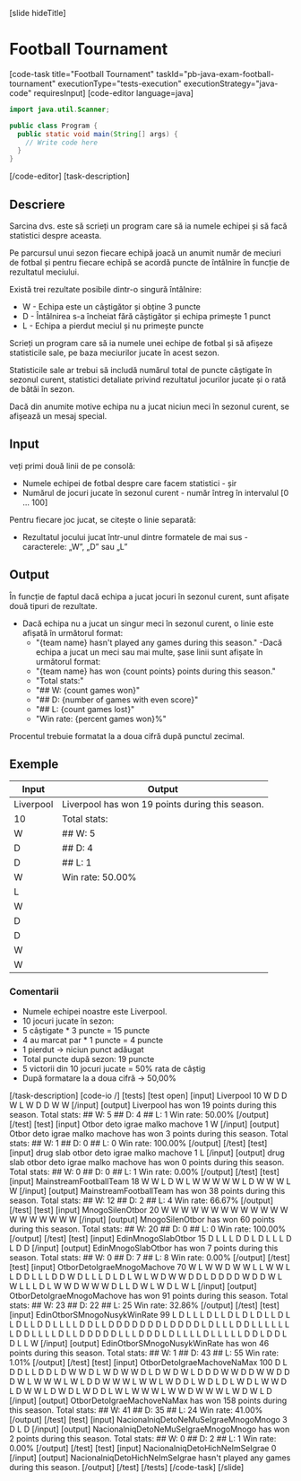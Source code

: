 ﻿[slide hideTitle]
# Football Tournament
[code-task title="Football Tournament" taskId="pb-java-exam-football-tournament" executionType="tests-execution" executionStrategy="java-code" requiresInput]
[code-editor language=java]
```java
import java.util.Scanner;

public class Program {
  public static void main(String[] args) {
    // Write code here
  }
}
```
[/code-editor]
[task-description]

## Descriere
Sarcina dvs. este să scrieți un program care să ia numele echipei și să facă statistici despre aceasta.

Pe parcursul unui sezon fiecare echipă joacă un anumit număr de meciuri de fotbal și pentru fiecare echipă se acordă puncte de întâlnire în funcție de rezultatul meciului.

Există trei rezultate posibile dintr-o singură întâlnire:
- W - Echipa este un câștigător și obține 3 puncte
- D - Întâlnirea s-a încheiat fără câștigător și echipa primește 1 punct
- L - Echipa a pierdut meciul și nu primește puncte

Scrieți un program care să ia numele unei echipe de fotbal și să afișeze statisticile sale, pe baza meciurilor jucate în acest sezon.

Statisticile sale ar trebui să includă numărul total de puncte câștigate în sezonul curent, statistici detaliate privind rezultatul jocurilor jucate și o rată de bătăi în sezon.

Dacă din anumite motive echipa nu a jucat niciun meci în sezonul curent, se afișează un mesaj special.

## Input
veți primi două linii de pe consolă:
- Numele echipei de fotbal despre care facem statistici - șir
- Numărul de jocuri jucate în sezonul curent - număr întreg în intervalul [0 ... 100]

Pentru fiecare joc jucat, se citește o linie separată:
- Rezultatul jocului jucat într-unul dintre formatele de mai sus - caracterele: „W”, „D” sau „L”

## Output
În funcție de faptul dacă echipa a jucat jocuri în sezonul curent, sunt afișate două tipuri de rezultate.
- Dacă echipa nu a jucat un singur meci în sezonul curent, o linie este afișată în următorul format:
	- "\{team name\} hasn't played any games during this season."
-Dacă echipa a jucat un meci sau mai multe, șase linii sunt afișate în următorul format:
	- "\{team name\} has won \{count points\} points during this season."
	- "Total stats:"
	- "## W: \{count games won\}"
	- "## D: \{number of games with even score\}" 
	- "## L: \{count games lost\}" 
	- "Win rate: \{percent games won\}%"

Procentul trebuie formatat la a doua cifră după punctul zecimal.

## Exemple
| **Input** | **Output** |
| --- | --- |
| Liverpool | Liverpool has won 19 points during this season. |
| 10 | Total stats: |
| W | \#\# W: 5 |
| D | \#\# D: 4 |
| D | \#\# L: 1 |
| W | Win rate: 50.00% |
| L |  |
| W |  |
| D |  |
| D |  |
| W |  |
| W |  |

### Comentarii
- Numele echipei noastre este Liverpool.
- 10 jocuri jucate în sezon:
- 5 câștigate * 3 puncte = 15 puncte
- 4 au marcat par * 1 puncte = 4 puncte
- 1 pierdut -> niciun punct adăugat
- Total puncte după sezon: 19 puncte
- 5 victorii din 10 jocuri jucate = 50% rata de câștig
- După formatare la a doua cifră -> 50,00%

[/task-description]
[code-io /]
[tests]
[test open]
[input]
Liverpool
10
W
D
D
W
L
W
D
D
W
W
[/input]
[output]
Liverpool has won 19 points during this season.
Total stats:
\#\# W: 5
\#\# D: 4
\#\# L: 1
Win rate: 50.00%
[/output]
[/test]
[test]
[input]
Otbor deto igrae malko machove
1
W
[/input]
[output]
Otbor deto igrae malko machove has won 3 points during this season.
Total stats:
\#\# W: 1
\#\# D: 0
\#\# L: 0
Win rate: 100.00%
[/output]
[/test]
[test]
[input]
drug slab otbor deto igrae malko machove
1
L
[/input]
[output]
drug slab otbor deto igrae malko machove has won 0 points during this season.
Total stats:
\#\# W: 0
\#\# D: 0
\#\# L: 1
Win rate: 0.00%
[/output]
[/test]
[test]
[input]
MainstreamFootballTeam
18
W
W
L
D
W
L
W
W
W
W
W
L
D
W
W
W
L
W
[/input]
[output]
MainstreamFootballTeam has won 38 points during this season.
Total stats:
\#\# W: 12
\#\# D: 2
\#\# L: 4
Win rate: 66.67%
[/output]
[/test]
[test]
[input]
MnogoSilenOtbor
20
W
W
W
W
W
W
W
W
W
W
W
W
W
W
W
W
W
W
W
W
[/input]
[output]
MnogoSilenOtbor has won 60 points during this season.
Total stats:
\#\# W: 20
\#\# D: 0
\#\# L: 0
Win rate: 100.00%
[/output]
[/test]
[test]
[input]
EdinMnogoSlabOtbor
15
D
L
L
L
D
D
L
D
L
L
L
D
L
D
D
[/input]
[output]
EdinMnogoSlabOtbor has won 7 points during this season.
Total stats:
\#\# W: 0
\#\# D: 7
\#\# L: 8
Win rate: 0.00%
[/output]
[/test]
[test]
[input]
OtborDetoIgraeMnogoMachove
70
W
L
W
W
D
W
W
L
L
W
W
L
L
D
D
L
L
L
D
D
W
D
L
L
L
D
L
D
L
W
L
W
D
W
W
D
D
L
D
D
D
D
W
D
D
W
L
W
L
L
L
D
L
W
W
D
W
W
W
D
L
L
D
W
L
W
D
L
W
L
[/input]
[output]
OtborDetoIgraeMnogoMachove has won 91 points during this season.
Total stats:
\#\# W: 23
\#\# D: 22
\#\# L: 25
Win rate: 32.86%
[/output]
[/test]
[test]
[input]
EdinOtborSMnogoNusykWinRate
99
L
D
L
L
L
D
L
L
D
L
D
L
D
L
L
D
L
L
D
L
L
D
D
L
L
L
L
D
D
L
L
D
D
D
D
D
D
D
L
D
D
D
D
L
D
L
L
L
D
D
L
L
L
L
L
L
L
D
D
L
L
L
L
D
L
L
D
D
D
D
D
L
L
L
D
D
D
L
D
L
L
L
L
D
L
L
L
L
L
D
D
L
D
D
L
D
L
L
W
[/input]
[output]
EdinOtborSMnogoNusykWinRate has won 46 points during this season.
Total stats:
\#\# W: 1
\#\# D: 43
\#\# L: 55
Win rate: 1.01%
[/output]
[/test]
[test]
[input]
OtborDetoIgraeMachoveNaMax
100
D
L
D
D
L
L
D
D
L
D
W
W
D
L
W
D
W
W
D
L
D
W
D
W
L
D
D
D
W
W
D
D
W
W
D
D
D
W
L
W
W
W
L
W
L
D
D
W
W
W
L
W
W
L
W
D
D
L
W
D
L
D
L
W
D
L
W
W
D
L
D
W
W
L
D
W
D
L
W
D
D
L
W
L
W
W
W
L
W
W
D
W
W
W
L
W
D
W
L
D
[/input]
[output]
OtborDetoIgraeMachoveNaMax has won 158 points during this season.
Total stats:
\#\# W: 41
\#\# D: 35
\#\# L: 24
Win rate: 41.00%
[/output]
[/test]
[test]
[input]
NacionalniqDetoNeMuSeIgraeMnogoMnogo
3
D
L
D
[/input]
[output]
NacionalniqDetoNeMuSeIgraeMnogoMnogo has won 2 points during this season.
Total stats:
\#\# W: 0
\#\# D: 2
\#\# L: 1
Win rate: 0.00%
[/output]
[/test]
[test]
[input]
NacionalniqDetoHichNeImSeIgrae
0
[/input]
[output]
NacionalniqDetoHichNeImSeIgrae hasn't played any games during this season.
[/output]
[/test]
[/tests]
[/code-task]
[/slide]